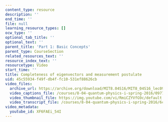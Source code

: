 ```yaml
---
content_type: resource
description: ''
end_time: ''
file: null
learning_resource_types: []
ocw_type: ''
optional_tab_title: ''
optional_text: ''
parent_title: 'Part 1: Basic Concepts'
parent_type: CourseSection
related_resources_text: ''
resource_index_text: ''
resourcetype: Video
start_time: ''
title: Completeness of eigenvectors and measurement postulate
uid: 45c55934-f49f-db4f-fc10-531ef88626cb
video_files:
  archive_url: https://archive.org/download/MIT8.04S16/MIT8_04S16_lec09_s3_300k.mp4
  video_captions_file: /courses/8-04-quantum-physics-i-spring-2016/097778b3e94b516fa358f5c4e86f895b_XF6FAEi_54I.vtt
  video_thumbnail_file: https://img.youtube.com/vi/RmiCZYVfG9c/default.jpg
  video_transcript_file: /courses/8-04-quantum-physics-i-spring-2016/6c28e3a525129a5d2daa2cf8b817bb5c_XF6FAEi_54I.pdf
video_metadata:
  youtube_id: XF6FAEi_54I
---
```


